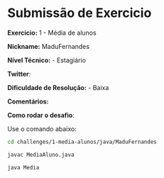# Submissão de Exercicio

**Exercicio:** 1 - Média de alunos

**Nickname:** MaduFernandes

**Nível Técnico:** - Estagiário

**Twitter**: 

**Dificuldade de Resolução:** - Baixa

**Comentários:** 

**Como rodar o desafio**: 

Use o comando abaixo: 
```bash
cd challenges/1-media-alunos/java/MaduFernandes

javac MediaAluno.java

java Media
```